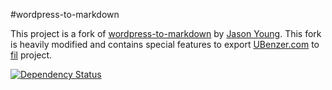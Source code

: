 #wordpress-to-markdown

This project is a fork of [wordpress-to-markdown](https://github.com/ytechie/wordpress-to-markdown)
by [Jason Young](ytechie.com). This fork is heavily modified and contains special features to export
[UBenzer.com](http://www.ubenzer.com) to [fil](https://github.com/ubenzer/fil) project.

[![Dependency Status](https://david-dm.org/ubenzer/ubenzercom-wordpress-to-markdown.svg)](https://david-dm.org/ubenzer/ubenzercom-wordpress-to-markdown)
